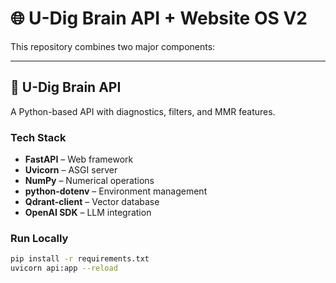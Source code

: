 # 🌐 U-Dig Brain API + Website OS V2

This repository combines two major components:

---

## 🐍 U-Dig Brain API
A Python-based API with diagnostics, filters, and MMR features.

### Tech Stack
- **FastAPI** – Web framework
- **Uvicorn** – ASGI server
- **NumPy** – Numerical operations
- **python-dotenv** – Environment management
- **Qdrant-client** – Vector database
- **OpenAI SDK** – LLM integration

### Run Locally
```bash
pip install -r requirements.txt
uvicorn api:app --reload

